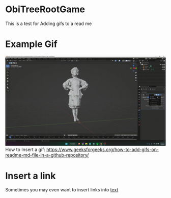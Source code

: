# ObiTreeRootGame
This is a test for Adding gifs to a read me

# Example Gif
![](https://github.com/samcaloiero/ObiTreeRootGame/blob/main/Apply_Modif.gif)
How to Insert a gif:
https://www.geeksforgeeks.org/how-to-add-gifs-on-readme-md-file-in-a-github-repository/

# Insert a link
Sometimes you may even want to insert links into [text](https://stackoverflow.com/questions/7653483/github-relative-link-in-markdown-file)

